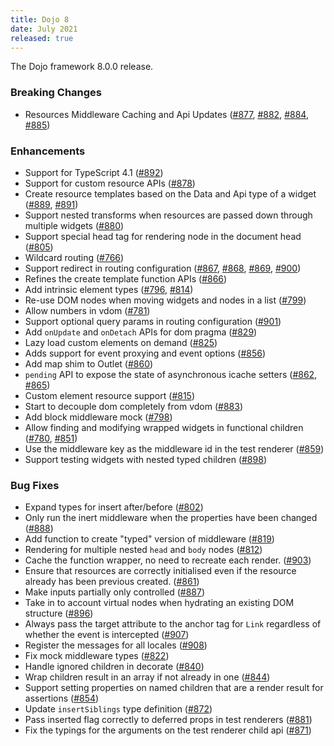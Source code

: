 ```yaml
---
title: Dojo 8
date: July 2021
released: true
---
```


The Dojo framework 8.0.0 release.

### Breaking Changes

* Resources Middleware Caching and Api Updates ([#877](https://github.com/dojo/framework/pull/877), [#882](https://github.com/dojo/framework/pull/882), [#884](https://github.com/dojo/framework/pull/884), [#885](https://github.com/dojo/framework/pull/885))

### Enhancements

* Support for TypeScript 4.1 ([#892](https://github.com/dojo/framework/pull/892))
* Support for custom resource APIs ([#878](https://github.com/dojo/framework/pull/878))
* Create resource templates based on the Data and Api type of a widget ([#889](https://github.com/dojo/framework/pull/889), [#891](https://github.com/dojo/framework/pull/891))
* Support nested transforms when resources are passed down through multiple widgets ([#880](https://github.com/dojo/framework/pull/880))
* Support special head tag for rendering node in the document head ([#805](https://github.com/dojo/framework/pull/805))
* Wildcard routing ([#766](https://github.com/dojo/framework/pull/766))
* Support redirect in routing configuration ([#867](https://github.com/dojo/framework/pull/867), [#868](https://github.com/dojo/framework/pull/868), [#869](https://github.com/dojo/framework/pull/869), [#900](https://github.com/dojo/framework/pull/900))
* Refines the create template function APIs ([#866](https://github.com/dojo/framework/pull/866))
* Add intrinsic element types ([#796](https://github.com/dojo/framework/pull/796), [#814](https://github.com/dojo/framework/pull/814))
* Re-use DOM nodes when moving widgets and nodes in a list ([#799](https://github.com/dojo/framework/pull/799))
* Allow numbers in vdom ([#781](https://github.com/dojo/framework/pull/781))
* Support optional query params in routing configuration ([#901](https://github.com/dojo/framework/pull/901))
* Add `onUpdate` and `onDetach` APIs for dom pragma ([#829](https://github.com/dojo/framework/pull/829))
* Lazy load custom elements on demand ([#825](https://github.com/dojo/framework/pull/825))
* Adds support for event proxying and event options ([#856](https://github.com/dojo/framework/pull/856))
* Add map shim to Outlet ([#860](https://github.com/dojo/framework/pull/860))
* `pending` API to expose the state of asynchronous icache setters ([#862](https://github.com/dojo/framework/pull/862), [#865](https://github.com/dojo/framework/pull/865))
* Custom element resource support ([#815](https://github.com/dojo/framework/pull/815))
* Start to decouple dom completely from vdom ([#883](https://github.com/dojo/framework/pull/883))
* Add block middleware mock ([#798](https://github.com/dojo/framework/pull/798))
* Allow finding and modifying wrapped widgets in functional children ([#780](https://github.com/dojo/framework/pull/780), [#851](https://github.com/dojo/framework/pull/851))
* Use the middleware key as the middleware id in the test renderer ([#859](https://github.com/dojo/framework/pull/859))
* Support testing widgets with nested typed children ([#898](https://github.com/dojo/framework/pull/898))

### Bug Fixes

* Expand types for insert after/before ([#802](https://github.com/dojo/framework/pull/802))
* Only run the inert middleware when the properties have been changed ([#888](https://github.com/dojo/framework/pull/888))
* Add function to create "typed" version of middleware ([#819](https://github.com/dojo/framework/pull/819))
* Rendering for multiple nested `head` and `body` nodes ([#812](https://github.com/dojo/framework/pull/812))
* Cache the function wrapper, no need to recreate each render. ([#903](https://github.com/dojo/framework/pull/903))
* Ensure that resources are correctly initialised even if the resource already has been previous created. ([#861](https://github.com/dojo/framework/pull/861))
* Make inputs partially only controlled ([#887](https://github.com/dojo/framework/pull/887))
* Take in to account virtual nodes when hydrating an existing DOM structure ([#896](https://github.com/dojo/framework/pull/896))
* Always pass the target attribute to the anchor tag for `Link` regardless of whether the event is intercepted ([#907](https://github.com/dojo/framework/pull/907))
* Register the messages for all locales ([#908](https://github.com/dojo/framework/pull/908))
* Fix mock middleware types ([#822](https://github.com/dojo/framework/pull/822))
* Handle ignored children in decorate ([#840](https://github.com/dojo/framework/pull/840))
* Wrap children result in an array if not already in one ([#844](https://github.com/dojo/framework/pull/844))
* Support setting properties on named children that are a render result for assertions ([#854](https://github.com/dojo/framework/pull/854))
* Update `insertSiblings` type definition ([#872](https://github.com/dojo/framework/pull/872))
* Pass inserted flag correctly to deferred props in test renderers ([#881](https://github.com/dojo/framework/pull/881))
* Fix the typings for the arguments on the test renderer child api ([#871](https://github.com/dojo/framework/pull/871))
